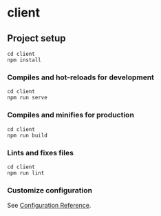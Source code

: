# client

## Project setup
```
cd client
npm install
```

### Compiles and hot-reloads for development
```
cd client
npm run serve
```

### Compiles and minifies for production
```
cd client
npm run build
```

### Lints and fixes files
```
cd client
npm run lint
```

### Customize configuration
See [Configuration Reference](https://cli.vuejs.org/config/).
